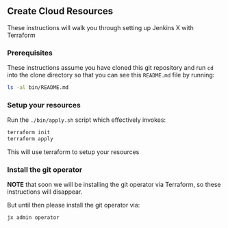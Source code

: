 ## Create Cloud Resources

These instructions will walk you through setting up Jenkins X with Terraform

### Prerequisites

These instructions assume you have cloned this git repository and run `cd` into the clone directory so that you can see this `README.md` file by running:

```bash 
ls -al bin/README.md
```

### Setup your resources

Run the `./bin/apply.sh` script which effectively invokes:

```bash 
terraform init
terraform apply
```

This will use terraform to setup your resources


### Install the git operator

**NOTE** that soon we will be installing the git operator via Terraform, so these instructions will disappear. 

But until then please install the git operator via:

```bash
jx admin operator
```

